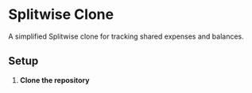 # Splitwise Clone

A simplified Splitwise clone for tracking shared expenses and balances.

## Setup

1. **Clone the repository**
